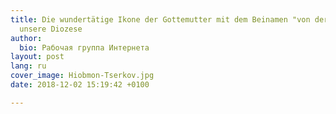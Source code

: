 ```yaml
---
title: Die wundertätige Ikone der Gottemutter mit dem Beinamen "von der Wurzel" besucht
  unsere Diozese
author:
  bio: Рабочая группа Интернета
layout: post
lang: ru
cover_image: Hiobmon-Tserkov.jpg
date: 2018-12-02 15:19:42 +0100

---
```

